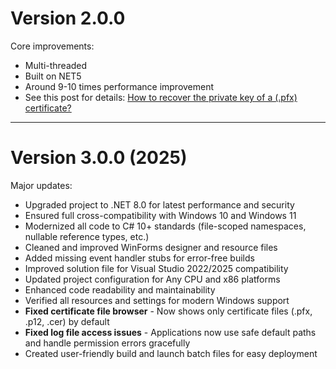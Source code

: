 # Version 2.0.0

Core improvements:
* Multi-threaded
* Built on NET5
* Around 9-10 times performance improvement
* See this post for details: [How to recover the private key of a (.pfx) certificate?](https://www.koskila.net/how-to-recover-the-private-key-of-a-pfx-certificate/)
  
---

# Version 3.0.0 (2025)

Major updates:
* Upgraded project to .NET 8.0 for latest performance and security
* Ensured full cross-compatibility with Windows 10 and Windows 11
* Modernized all code to C# 10+ standards (file-scoped namespaces, nullable reference types, etc.)
* Cleaned and improved WinForms designer and resource files
* Added missing event handler stubs for error-free builds
* Improved solution file for Visual Studio 2022/2025 compatibility
* Updated project configuration for Any CPU and x86 platforms
* Enhanced code readability and maintainability
* Verified all resources and settings for modern Windows support
* **Fixed certificate file browser** - Now shows only certificate files (.pfx, .p12, .cer) by default
* **Fixed log file access issues** - Applications now use safe default paths and handle permission errors gracefully
* Created user-friendly build and launch batch files for easy deployment
